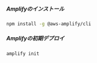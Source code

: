 ##### Amplifyのインストール
```zsh
npm install -g @aws-amplify/cli
```
##### Amplifyの初期デプロイ
```zsh
amplify init
```

